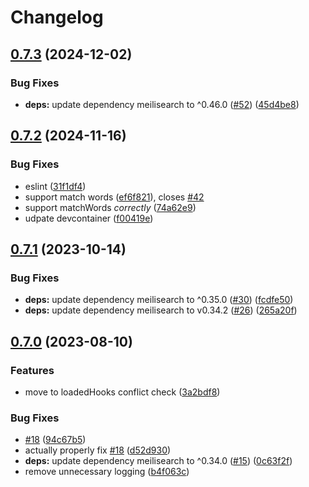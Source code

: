 # Changelog

## [0.7.3](https://github.com/oplik0/nodebb-plugin-meilisearch/compare/v0.7.2...v0.7.3) (2024-12-02)


### Bug Fixes

* **deps:** update dependency meilisearch to ^0.46.0 ([#52](https://github.com/oplik0/nodebb-plugin-meilisearch/issues/52)) ([45d4be8](https://github.com/oplik0/nodebb-plugin-meilisearch/commit/45d4be8f2e6926c68ca7ed43b1d07c97ffdd3cbd))

## [0.7.2](https://github.com/oplik0/nodebb-plugin-meilisearch/compare/v0.7.1...v0.7.2) (2024-11-16)


### Bug Fixes

* eslint ([31f1df4](https://github.com/oplik0/nodebb-plugin-meilisearch/commit/31f1df4036d6823889bc7a1633737e4d52a4f9c7))
* support match words ([ef6f821](https://github.com/oplik0/nodebb-plugin-meilisearch/commit/ef6f821ad1aa45f632ce4179122efd1b174086d0)), closes [#42](https://github.com/oplik0/nodebb-plugin-meilisearch/issues/42)
* support matchWords *correctly* ([74a62e9](https://github.com/oplik0/nodebb-plugin-meilisearch/commit/74a62e92e9c75ab6058d4ec1aa61aa3b928e3b61))
* udpate devcontainer ([f00419e](https://github.com/oplik0/nodebb-plugin-meilisearch/commit/f00419edec832e315cf72764b348c9942a08e471))

## [0.7.1](https://github.com/oplik0/nodebb-plugin-meilisearch/compare/v0.7.0...v0.7.1) (2023-10-14)


### Bug Fixes

* **deps:** update dependency meilisearch to ^0.35.0 ([#30](https://github.com/oplik0/nodebb-plugin-meilisearch/issues/30)) ([fcdfe50](https://github.com/oplik0/nodebb-plugin-meilisearch/commit/fcdfe50a4609a65a7d5c5e2edd9c697fad5bac00))
* **deps:** update dependency meilisearch to v0.34.2 ([#26](https://github.com/oplik0/nodebb-plugin-meilisearch/issues/26)) ([265a20f](https://github.com/oplik0/nodebb-plugin-meilisearch/commit/265a20f3a3174729b8c12c3c5794c85bbcfd348d))

## [0.7.0](https://github.com/oplik0/nodebb-plugin-meilisearch/compare/0.6.0...v0.7.0) (2023-08-10)


### Features

* move to loadedHooks conflict check ([3a2bdf8](https://github.com/oplik0/nodebb-plugin-meilisearch/commit/3a2bdf8bf3e91ee95e21ed54601b0ab9d43861ad))


### Bug Fixes

* [#18](https://github.com/oplik0/nodebb-plugin-meilisearch/issues/18) ([94c67b5](https://github.com/oplik0/nodebb-plugin-meilisearch/commit/94c67b5538f5c4b2a1f6f83ef0b9fb309af4ecbf))
* actually properly fix [#18](https://github.com/oplik0/nodebb-plugin-meilisearch/issues/18) ([d52d930](https://github.com/oplik0/nodebb-plugin-meilisearch/commit/d52d9302f0edd4fd178c67c359aa6d89ae6bf1af))
* **deps:** update dependency meilisearch to ^0.34.0 ([#15](https://github.com/oplik0/nodebb-plugin-meilisearch/issues/15)) ([0c63f2f](https://github.com/oplik0/nodebb-plugin-meilisearch/commit/0c63f2f8dab240736cc1d013b2ba63263b2dfcce))
* remove unnecessary logging ([b4f063c](https://github.com/oplik0/nodebb-plugin-meilisearch/commit/b4f063c888cce079386be839e0c8c7d8f3075d87))
